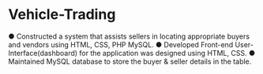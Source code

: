 # Vehicle-Trading
● Constructed a system that assists sellers in locating appropriate buyers and vendors using HTML, CSS, PHP MySQL. 
● Developed Front-end User-Interface(dashboard) for the application was designed using HTML, CSS. 
● Maintained MySQL database to store the buyer & seller details in the table.
